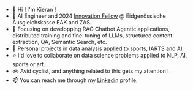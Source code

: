 
<!--
**K-Schubert/K-Schubert** is a ✨ _special_ ✨ repository because its `README.md` (this file) appears on your GitHub profile.

Here are some ideas to get you started:

- 🔭 I’m currently working on ...
- 🌱 I’m currently learning ...
- 👯 I’m looking to collaborate on ...
- 🤔 I’m looking for help with ...
- 💬 Ask me about ...
- 📫 How to reach me: ...
- 😄 Pronouns: ...
- ⚡ Fun fact: ...
-->

- 👋 Hi ! I'm Kieran !
- :office: AI Engineer and 2024 [Innovation Fellow](https://www.innovationfellowship.ch/) @ Eidgenössische Ausgleichskasse EAK and ZAS.
- :closed_book: Focusing on developping RAG Chatbot Agentic applications, distributed training and fine-tuning of LLMs, structured content extraction, QA, Semantic Search, etc.  
- :eyes: Personal projects in data analysis applied to sports, IARTS and AI.
- :star: I'd love to collaborate on data science problems applied to NLP, AI, sports or art.
- :bike: Avid cyclist, and anything related to this gets my attention !
- :mailbox: You can reach me through my [Linkedin](https://www.linkedin.com/in/kieran-schubert-110772137/) profile.
